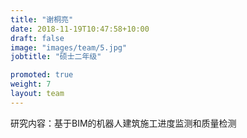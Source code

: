 ```yaml
---
title: "谢桐亮"
date: 2018-11-19T10:47:58+10:00
draft: false
image: "images/team/5.jpg"
jobtitle: "硕士二年级"

promoted: true
weight: 7
layout: team
---
```


研究内容：基于BIM的机器人建筑施工进度监测和质量检测
